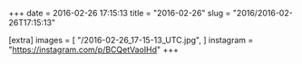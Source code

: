 +++
date = 2016-02-26 17:15:13
title = "2016-02-26"
slug = "2016/2016-02-26T17:15:13"

[extra]
images = [
    "/2016-02-26_17-15-13_UTC.jpg",
]
instagram = "https://instagram.com/p/BCQetVaoIHd"
+++

